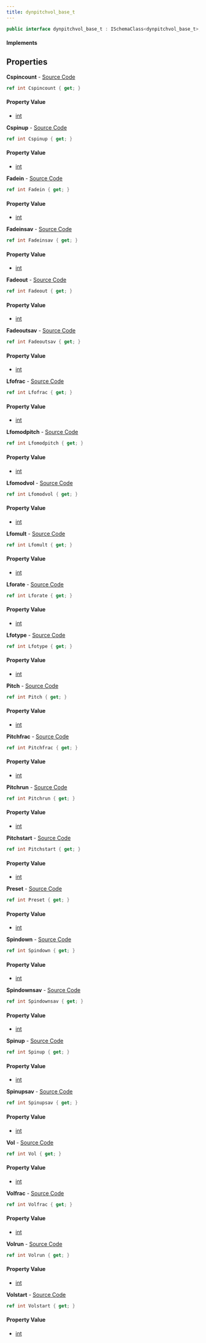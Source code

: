 ```yaml
---
title: dynpitchvol_base_t
---
```


```csharp
public interface dynpitchvol_base_t : ISchemaClass<dynpitchvol_base_t>, ISchemaField, ISchemaClass, INativeHandle
```

#### Implements

## Properties

**Cspincount** - [Source Code](https://github.com/swiftly-solution/swiftlys2/blob/main/managed/src/SwiftlyS2.Generated/Schemas/Interfaces/dynpitchvol_base_t.cs#L44)

```csharp
ref int Cspincount { get; }
```

#### Property Value

- [int](https://learn.microsoft.com/dotnet/api/system.int32)

**Cspinup** - [Source Code](https://github.com/swiftly-solution/swiftlys2/blob/main/managed/src/SwiftlyS2.Generated/Schemas/Interfaces/dynpitchvol_base_t.cs#L42)

```csharp
ref int Cspinup { get; }
```

#### Property Value

- [int](https://learn.microsoft.com/dotnet/api/system.int32)

**Fadein** - [Source Code](https://github.com/swiftly-solution/swiftlys2/blob/main/managed/src/SwiftlyS2.Generated/Schemas/Interfaces/dynpitchvol_base_t.cs#L30)

```csharp
ref int Fadein { get; }
```

#### Property Value

- [int](https://learn.microsoft.com/dotnet/api/system.int32)

**Fadeinsav** - [Source Code](https://github.com/swiftly-solution/swiftlys2/blob/main/managed/src/SwiftlyS2.Generated/Schemas/Interfaces/dynpitchvol_base_t.cs#L56)

```csharp
ref int Fadeinsav { get; }
```

#### Property Value

- [int](https://learn.microsoft.com/dotnet/api/system.int32)

**Fadeout** - [Source Code](https://github.com/swiftly-solution/swiftlys2/blob/main/managed/src/SwiftlyS2.Generated/Schemas/Interfaces/dynpitchvol_base_t.cs#L32)

```csharp
ref int Fadeout { get; }
```

#### Property Value

- [int](https://learn.microsoft.com/dotnet/api/system.int32)

**Fadeoutsav** - [Source Code](https://github.com/swiftly-solution/swiftlys2/blob/main/managed/src/SwiftlyS2.Generated/Schemas/Interfaces/dynpitchvol_base_t.cs#L58)

```csharp
ref int Fadeoutsav { get; }
```

#### Property Value

- [int](https://learn.microsoft.com/dotnet/api/system.int32)

**Lfofrac** - [Source Code](https://github.com/swiftly-solution/swiftlys2/blob/main/managed/src/SwiftlyS2.Generated/Schemas/Interfaces/dynpitchvol_base_t.cs#L62)

```csharp
ref int Lfofrac { get; }
```

#### Property Value

- [int](https://learn.microsoft.com/dotnet/api/system.int32)

**Lfomodpitch** - [Source Code](https://github.com/swiftly-solution/swiftlys2/blob/main/managed/src/SwiftlyS2.Generated/Schemas/Interfaces/dynpitchvol_base_t.cs#L38)

```csharp
ref int Lfomodpitch { get; }
```

#### Property Value

- [int](https://learn.microsoft.com/dotnet/api/system.int32)

**Lfomodvol** - [Source Code](https://github.com/swiftly-solution/swiftlys2/blob/main/managed/src/SwiftlyS2.Generated/Schemas/Interfaces/dynpitchvol_base_t.cs#L40)

```csharp
ref int Lfomodvol { get; }
```

#### Property Value

- [int](https://learn.microsoft.com/dotnet/api/system.int32)

**Lfomult** - [Source Code](https://github.com/swiftly-solution/swiftlys2/blob/main/managed/src/SwiftlyS2.Generated/Schemas/Interfaces/dynpitchvol_base_t.cs#L64)

```csharp
ref int Lfomult { get; }
```

#### Property Value

- [int](https://learn.microsoft.com/dotnet/api/system.int32)

**Lforate** - [Source Code](https://github.com/swiftly-solution/swiftlys2/blob/main/managed/src/SwiftlyS2.Generated/Schemas/Interfaces/dynpitchvol_base_t.cs#L36)

```csharp
ref int Lforate { get; }
```

#### Property Value

- [int](https://learn.microsoft.com/dotnet/api/system.int32)

**Lfotype** - [Source Code](https://github.com/swiftly-solution/swiftlys2/blob/main/managed/src/SwiftlyS2.Generated/Schemas/Interfaces/dynpitchvol_base_t.cs#L34)

```csharp
ref int Lfotype { get; }
```

#### Property Value

- [int](https://learn.microsoft.com/dotnet/api/system.int32)

**Pitch** - [Source Code](https://github.com/swiftly-solution/swiftlys2/blob/main/managed/src/SwiftlyS2.Generated/Schemas/Interfaces/dynpitchvol_base_t.cs#L46)

```csharp
ref int Pitch { get; }
```

#### Property Value

- [int](https://learn.microsoft.com/dotnet/api/system.int32)

**Pitchfrac** - [Source Code](https://github.com/swiftly-solution/swiftlys2/blob/main/managed/src/SwiftlyS2.Generated/Schemas/Interfaces/dynpitchvol_base_t.cs#L52)

```csharp
ref int Pitchfrac { get; }
```

#### Property Value

- [int](https://learn.microsoft.com/dotnet/api/system.int32)

**Pitchrun** - [Source Code](https://github.com/swiftly-solution/swiftlys2/blob/main/managed/src/SwiftlyS2.Generated/Schemas/Interfaces/dynpitchvol_base_t.cs#L18)

```csharp
ref int Pitchrun { get; }
```

#### Property Value

- [int](https://learn.microsoft.com/dotnet/api/system.int32)

**Pitchstart** - [Source Code](https://github.com/swiftly-solution/swiftlys2/blob/main/managed/src/SwiftlyS2.Generated/Schemas/Interfaces/dynpitchvol_base_t.cs#L20)

```csharp
ref int Pitchstart { get; }
```

#### Property Value

- [int](https://learn.microsoft.com/dotnet/api/system.int32)

**Preset** - [Source Code](https://github.com/swiftly-solution/swiftlys2/blob/main/managed/src/SwiftlyS2.Generated/Schemas/Interfaces/dynpitchvol_base_t.cs#L16)

```csharp
ref int Preset { get; }
```

#### Property Value

- [int](https://learn.microsoft.com/dotnet/api/system.int32)

**Spindown** - [Source Code](https://github.com/swiftly-solution/swiftlys2/blob/main/managed/src/SwiftlyS2.Generated/Schemas/Interfaces/dynpitchvol_base_t.cs#L24)

```csharp
ref int Spindown { get; }
```

#### Property Value

- [int](https://learn.microsoft.com/dotnet/api/system.int32)

**Spindownsav** - [Source Code](https://github.com/swiftly-solution/swiftlys2/blob/main/managed/src/SwiftlyS2.Generated/Schemas/Interfaces/dynpitchvol_base_t.cs#L50)

```csharp
ref int Spindownsav { get; }
```

#### Property Value

- [int](https://learn.microsoft.com/dotnet/api/system.int32)

**Spinup** - [Source Code](https://github.com/swiftly-solution/swiftlys2/blob/main/managed/src/SwiftlyS2.Generated/Schemas/Interfaces/dynpitchvol_base_t.cs#L22)

```csharp
ref int Spinup { get; }
```

#### Property Value

- [int](https://learn.microsoft.com/dotnet/api/system.int32)

**Spinupsav** - [Source Code](https://github.com/swiftly-solution/swiftlys2/blob/main/managed/src/SwiftlyS2.Generated/Schemas/Interfaces/dynpitchvol_base_t.cs#L48)

```csharp
ref int Spinupsav { get; }
```

#### Property Value

- [int](https://learn.microsoft.com/dotnet/api/system.int32)

**Vol** - [Source Code](https://github.com/swiftly-solution/swiftlys2/blob/main/managed/src/SwiftlyS2.Generated/Schemas/Interfaces/dynpitchvol_base_t.cs#L54)

```csharp
ref int Vol { get; }
```

#### Property Value

- [int](https://learn.microsoft.com/dotnet/api/system.int32)

**Volfrac** - [Source Code](https://github.com/swiftly-solution/swiftlys2/blob/main/managed/src/SwiftlyS2.Generated/Schemas/Interfaces/dynpitchvol_base_t.cs#L60)

```csharp
ref int Volfrac { get; }
```

#### Property Value

- [int](https://learn.microsoft.com/dotnet/api/system.int32)

**Volrun** - [Source Code](https://github.com/swiftly-solution/swiftlys2/blob/main/managed/src/SwiftlyS2.Generated/Schemas/Interfaces/dynpitchvol_base_t.cs#L26)

```csharp
ref int Volrun { get; }
```

#### Property Value

- [int](https://learn.microsoft.com/dotnet/api/system.int32)

**Volstart** - [Source Code](https://github.com/swiftly-solution/swiftlys2/blob/main/managed/src/SwiftlyS2.Generated/Schemas/Interfaces/dynpitchvol_base_t.cs#L28)

```csharp
ref int Volstart { get; }
```

#### Property Value

- [int](https://learn.microsoft.com/dotnet/api/system.int32)

